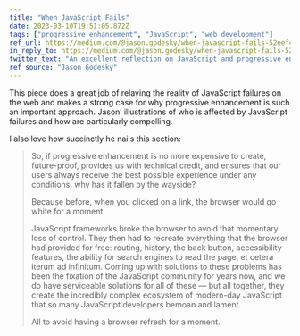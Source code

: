 ```yaml
---
title: "When JavaScript Fails"
date: 2023-03-10T19:51:05.872Z
tags: ["progressive enhancement", "JavaScript", "web development"]
ref_url: https://medium.com/@jason.godesky/when-javascript-fails-52eef47e90db
in_reply_to: https://medium.com/@jason.godesky/when-javascript-fails-52eef47e90db
twitter_text: "An excellent reflection on JavaScript and progressive enhancement."
ref_source: "Jason Godesky"
---
```


This piece does a great job of relaying the reality of JavaScript failures on the web and makes a strong case for why progressive enhancement is such an important approach. Jason’ illustrations of who is affected by JavaScript failures and how are particularly compelling.

I also love how succinctly he nails this section:

> So, if progressive enhancement is no more expensive to create, future-proof, provides us with technical credit, and ensures that our users always receive the best possible experience under any conditions, why has it fallen by the wayside?
>
> Because before, when you clicked on a link, the browser would go white for a moment.
> 
> JavaScript frameworks broke the browser to avoid that momentary loss of control. They then had to recreate everything that the browser had provided for free: routing, history, the back button, accessibility features, the ability for search engines to read the page, et cetera iterum ad infinitum. Coming up with solutions to these problems has been the fixation of the JavaScript community for years now, and we do have serviceable solutions for all of these — but all together, they create the incredibly complex ecosystem of modern-day JavaScript that so many JavaScript developers bemoan and lament.
>
> All to avoid having a browser refresh for a moment.
